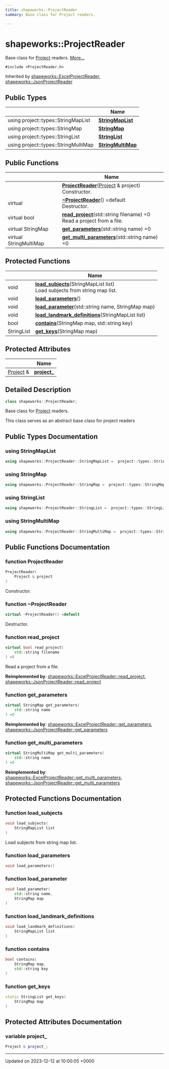 ```yaml
---
title: shapeworks::ProjectReader
summary: Base class for Project readers. 

---
```


# shapeworks::ProjectReader



Base class for [Project](../Classes/classshapeworks_1_1Project.md) readers.  [More...](#detailed-description)


`#include <ProjectReader.h>`

Inherited by [shapeworks::ExcelProjectReader](../Classes/classshapeworks_1_1ExcelProjectReader.md), [shapeworks::JsonProjectReader](../Classes/classshapeworks_1_1JsonProjectReader.md)

## Public Types

|                | Name           |
| -------------- | -------------- |
| using project::types::StringMapList | **[StringMapList](../Classes/classshapeworks_1_1ProjectReader.md#using-stringmaplist)**  |
| using project::types::StringMap | **[StringMap](../Classes/classshapeworks_1_1ProjectReader.md#using-stringmap)**  |
| using project::types::StringList | **[StringList](../Classes/classshapeworks_1_1ProjectReader.md#using-stringlist)**  |
| using project::types::StringMultiMap | **[StringMultiMap](../Classes/classshapeworks_1_1ProjectReader.md#using-stringmultimap)**  |

## Public Functions

|                | Name           |
| -------------- | -------------- |
| | **[ProjectReader](../Classes/classshapeworks_1_1ProjectReader.md#function-projectreader)**([Project](../Classes/classshapeworks_1_1Project.md) & project)<br>Constructor.  |
| virtual | **[~ProjectReader](../Classes/classshapeworks_1_1ProjectReader.md#function-~projectreader)**() =default<br>Destructor.  |
| virtual bool | **[read_project](../Classes/classshapeworks_1_1ProjectReader.md#function-read-project)**(std::string filename) =0<br>Read a project from a file.  |
| virtual StringMap | **[get_parameters](../Classes/classshapeworks_1_1ProjectReader.md#function-get-parameters)**(std::string name) =0 |
| virtual StringMultiMap | **[get_multi_parameters](../Classes/classshapeworks_1_1ProjectReader.md#function-get-multi-parameters)**(std::string name) =0 |

## Protected Functions

|                | Name           |
| -------------- | -------------- |
| void | **[load_subjects](../Classes/classshapeworks_1_1ProjectReader.md#function-load-subjects)**(StringMapList list)<br>Load subjects from string map list.  |
| void | **[load_parameters](../Classes/classshapeworks_1_1ProjectReader.md#function-load-parameters)**() |
| void | **[load_parameter](../Classes/classshapeworks_1_1ProjectReader.md#function-load-parameter)**(std::string name, StringMap map) |
| void | **[load_landmark_definitions](../Classes/classshapeworks_1_1ProjectReader.md#function-load-landmark-definitions)**(StringMapList list) |
| bool | **[contains](../Classes/classshapeworks_1_1ProjectReader.md#function-contains)**(StringMap map, std::string key) |
| StringList | **[get_keys](../Classes/classshapeworks_1_1ProjectReader.md#function-get-keys)**(StringMap map) |

## Protected Attributes

|                | Name           |
| -------------- | -------------- |
| [Project](../Classes/classshapeworks_1_1Project.md) & | **[project_](../Classes/classshapeworks_1_1ProjectReader.md#variable-project-)**  |

## Detailed Description

```cpp
class shapeworks::ProjectReader;
```

Base class for [Project](../Classes/classshapeworks_1_1Project.md) readers. 

This class serves as an abstract base class for project readers 

## Public Types Documentation

### using StringMapList

```cpp
using shapeworks::ProjectReader::StringMapList =  project::types::StringMapList;
```


### using StringMap

```cpp
using shapeworks::ProjectReader::StringMap =  project::types::StringMap;
```


### using StringList

```cpp
using shapeworks::ProjectReader::StringList =  project::types::StringList;
```


### using StringMultiMap

```cpp
using shapeworks::ProjectReader::StringMultiMap =  project::types::StringMultiMap;
```


## Public Functions Documentation

### function ProjectReader

```cpp
ProjectReader(
    Project & project
)
```

Constructor. 

### function ~ProjectReader

```cpp
virtual ~ProjectReader() =default
```

Destructor. 

### function read_project

```cpp
virtual bool read_project(
    std::string filename
) =0
```

Read a project from a file. 

**Reimplemented by**: [shapeworks::ExcelProjectReader::read_project](../Classes/classshapeworks_1_1ExcelProjectReader.md#function-read-project), [shapeworks::JsonProjectReader::read_project](../Classes/classshapeworks_1_1JsonProjectReader.md#function-read-project)


### function get_parameters

```cpp
virtual StringMap get_parameters(
    std::string name
) =0
```


**Reimplemented by**: [shapeworks::ExcelProjectReader::get_parameters](../Classes/classshapeworks_1_1ExcelProjectReader.md#function-get-parameters), [shapeworks::JsonProjectReader::get_parameters](../Classes/classshapeworks_1_1JsonProjectReader.md#function-get-parameters)


### function get_multi_parameters

```cpp
virtual StringMultiMap get_multi_parameters(
    std::string name
) =0
```


**Reimplemented by**: [shapeworks::ExcelProjectReader::get_multi_parameters](../Classes/classshapeworks_1_1ExcelProjectReader.md#function-get-multi-parameters), [shapeworks::JsonProjectReader::get_multi_parameters](../Classes/classshapeworks_1_1JsonProjectReader.md#function-get-multi-parameters)


## Protected Functions Documentation

### function load_subjects

```cpp
void load_subjects(
    StringMapList list
)
```

Load subjects from string map list. 

### function load_parameters

```cpp
void load_parameters()
```


### function load_parameter

```cpp
void load_parameter(
    std::string name,
    StringMap map
)
```


### function load_landmark_definitions

```cpp
void load_landmark_definitions(
    StringMapList list
)
```


### function contains

```cpp
bool contains(
    StringMap map,
    std::string key
)
```


### function get_keys

```cpp
static StringList get_keys(
    StringMap map
)
```


## Protected Attributes Documentation

### variable project_

```cpp
Project & project_;
```


-------------------------------

Updated on 2023-12-12 at 10:00:05 +0000
